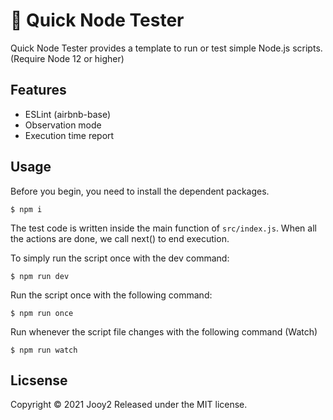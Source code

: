 # 🔭 Quick Node Tester
Quick Node Tester provides a template to run or test simple Node.js scripts. (Require Node 12 or higher)

## Features
- ESLint (airbnb-base)
- Observation mode
- Execution time report

## Usage
Before you begin, you need to install the dependent packages.
```shell
$ npm i
```

The test code is written inside the main function of ```src/index.js```. When all the actions are done, we call next() to end execution.

To simply run the script once with the dev command:
```shell
$ npm run dev
```

Run the script once with the following command:
```shell
$ npm run once
```

Run whenever the script file changes with the following command (Watch)
```shell
$ npm run watch 
```

## Licsense
Copyright © 2021 Jooy2 Released under the MIT license.

